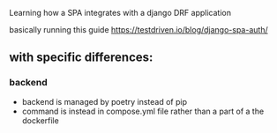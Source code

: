 Learning how a SPA integrates with a django DRF application

basically running this guide
https://testdriven.io/blog/django-spa-auth/

## with specific differences:

### backend
- backend is managed by poetry instead of pip
- command is instead in compose.yml file rather than a part of a the dockerfile
